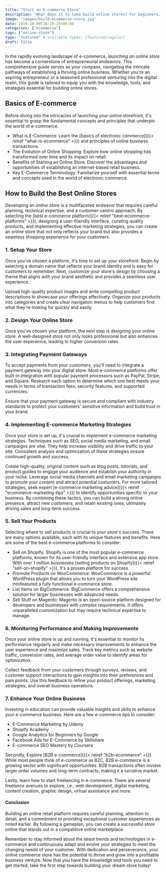```yaml
---
title: "Start an E-commerce Store"
description: "What does it to take build online stores? For beginners, you must find a market, create a brand, and find hosting to start."
image: "images/build-ecommerce-store.jpg"
date: 2019-10-09T18:19:25+06:00
categories: ["ecommerce"]
tags: ["online-store"]
type: "featured" # available types: [featured/regular]
draft: false
---
```


In the rapidly evolving landscape of e-commerce, *launching an online store* has become a cornerstone of entrepreneurial endeavors. This comprehensive guide serves as your compass, navigating the intricate pathways of establishing a thriving online business. Whether you're an aspiring entrepreneur or a seasoned professional venturing into the digital realm, this guide is tailored to equip you with the knowledge, tools, and strategies essential for building online stores.

## Basics of E-commerce

Before diving into the intricacies of launching your online storefront, it's essential to grasp the fundamental concepts and principles that underpin the world of e-commerce.

* What is E-Commerce: Learn the [basics of electronic commerce]({{< relref "what-is-ecommerce" >}}) and principles of online business transactions.
* The Evolution of Online Shopping: Explore how online shopping has transformed over time and its impact on retail.
* Benefits of Starting an Online Store: Discover the advantages and opportunities of establishing an internet-based retail business.
* Key E-Commerce Terminology: Familiarize yourself with essential terms and concepts used in the world of electronic commerce.

## How to Build the Best Online Stores

Developing an *online store* is a multifaceted endeavor that requires careful planning, technical expertise, and a customer-centric approach. By selecting the [best e-commerce platform]({{< relref "best-ecommerce-platforms" >}}), designing a user-friendly interface, curating quality products, and implementing effective marketing strategies, you can create an online store that not only reflects your brand but also provides a seamless shopping experience for your customers.

### 1. Setup Your Store

Once you've chosen a platform, it's time to set up your storefront. Begin by selecting a domain name that reflects your brand identity and is easy for customers to remember. Next, customize your store's design by choosing a theme that aligns with your brand aesthetic and provides a seamless user experience.

Upload high-quality product images and write compelling product descriptions to showcase your offerings effectively. Organize your products into categories and create clear navigation menus to help customers find what they're looking for quickly and easily.

### 2. Design Your Online Store

Once you've chosen your platform, the next step is designing your online store. A well-designed store not only looks professional but also enhances the user experience, leading to higher conversion rates.

### 3. Integrating Payment Gateways

To accept payments from your customers, you'll need to integrate a payment gateway into your digital store. Most e-commerce platforms offer built-in integration with popular payment processors such as PayPal, Stripe, and Square. Research each option to determine which one best meets your needs in terms of transaction fees, security features, and supported currencies.

Ensure that your payment gateway is secure and compliant with industry standards to protect your customers' sensitive information and build trust in your brand.

### 4. Implementing E-commerce Marketing Strategies

Once your store is set up, it's crucial to implement e-commerce marketing strategies. Techniques such as SEO, social media marketing, and email campaigns are vital. They help increase visibility and drive traffic to your site. Consistent analysis and optimization of these strategies ensure continued growth and success.

Create high-quality, original content such as blog posts, tutorials, and product guides to engage your audience and establish your authority in your niche. Leverage social media channels and email marketing campaigns to promote your content and attract potential customers. For more tailored strategies, seek expert [e-commerce marketing advice]({{< relref "ecommerce-marketing-tips" >}}) to identify opportunities specific to your business. By combining these tactics, you can build a strong online presence, attract new customers, and retain existing ones, ultimately driving sales and long-term success.

### 5. Sell Your Products

Selecting where to sell products is crucial to your store's success. There are many options available, each with its unique features and benefits. Here are some of the best e-commerce platforms to consider:

* Sell on Shopify: Shopify is one of the most popular e-commerce platforms, known for its user-friendly interface and extensive app store. With over 1 million businesses [selling products on Shopify]({{< relref "sell-on-shopify" >}}), it's a proven platform for success.
* Promote Products on WooCommerce: WooCommerce is a powerful WordPress plugin that allows you to turn your WordPress site intofeatured a fully functional e-commerce store.
* List Items on BigCommerce: BigCommerce offers a comprehensive solution for larger businesses with advanced needs.
* Sell Stuff on Magento: Magento is an open-source platform designed for developers and businesses with complex requirements. It offers unparalleled customization but may require technical expertise to manage.

### 6. Monitoring Performance and Making Improvements

Once your online store is up and running, it's essential to monitor its performance regularly and make necessary improvements to enhance the user experience and maximize sales. Track key metrics such as website traffic, conversion rates, and average order value to identify areas for optimization.

Collect feedback from your customers through surveys, reviews, and customer support interactions to gain insights into their preferences and pain points. Use this feedback to refine your product offerings, marketing strategies, and overall business operations.

### 7. Enhance Your Online Business

Investing in education can provide valuable insights and skills to enhance your e-commerce business. Here are a few e-commerce tips to consider:

* E-Commerce Marketing by Udemy
* Shopify Academy
* Google Analytics for Beginners by Google
* Facebook Ads for E-Commerce by Skillshare
* E-commerce SEO Mastery by Coursera

Secondly, Explore [B2B e-commerce]({{< relref "b2b-ecommerce" >}}). While most people think of e-commerce as B2C, B2B e-commerce is a growing sector with significant opportunities. B2B transactions often involve larger order volumes and long-term contracts, making it a lucrative market.

Lastly, learn how to start freelancing in e-commerce. There are several freelance avenues to explore, i.e., web development, digital marketing, content creation, graphic design, virtual assistance and more.

#### Conclusion

Building an online retail platform requires careful planning, attention to detail, and a commitment to providing exceptional customer experiences as noted earlier. By following a gameplan, you can create a successful store online that stands out in a competitive online marketplace.

Remember to stay informed about the latest trends and technologies in e-commerce and continuously adapt and evolve your strategies to meet the changing needs of your customer. With dedication and perseverance, your online commerce store has the potential to thrive and grow into a profitable business venture. Now that you have the knowledge and tools you need to get started, take the first step towards building your dream store today!
